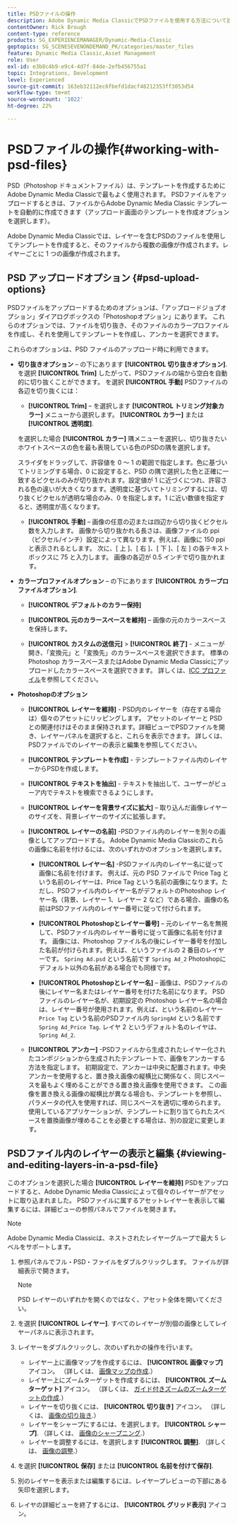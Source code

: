 ```yaml
---
title: PSDファイルの操作
description: Adobe Dynamic Media ClassicでPSDファイルを使用する方法について説明します。
contentOwner: Rick Brough
content-type: reference
products: SG_EXPERIENCEMANAGER/Dynamic-Media-Classic
geptopics: SG_SCENESEVENONDEMAND_PK/categories/master_files
feature: Dynamic Media Classic,Asset Management
role: User
exl-id: e3b8c4b9-e9c4-4d7f-84de-2efb456755a1
topic: Integrations, Development
level: Experienced
source-git-commit: 163eb32112ec6fbefd1dacf48212353ff3053d54
workflow-type: tm+mt
source-wordcount: '1022'
ht-degree: 22%

---
```


# PSDファイルの操作{#working-with-psd-files}

<!--   USED TO BE AN OPTION UNDER COLOR PROFILE OPTIONS * **Convert To sRGB (default)** - Converts to sRGB (Standard Red Green Blue). sRGB is the recommended color space for displaying images on web pages. -->

PSD（Photoshop ドキュメントファイル）は、テンプレートを作成するためにAdobe Dynamic Media Classicで最もよく使用されます。 PSDファイルをアップロードするときは、ファイルからAdobe Dynamic Media Classic テンプレートを自動的に作成できます（アップロード画面のテンプレートを作成オプションを選択します）。

Adobe Dynamic Media Classicでは、レイヤーを含むPSDのファイルを使用してテンプレートを作成すると、そのファイルから複数の画像が作成されます。レイヤーごとに 1 つの画像が作成されます。

## PSD アップロードオプション {#psd-upload-options}

PSDファイルをアップロードするためのオプションは、「アップロードジョブオプション」ダイアログボックスの「Photoshopオプション」にあります。 これらのオプションでは、ファイルを切り抜き、そのファイルのカラープロファイルを作成し、それを使用してテンプレートを作成し、アンカーを選択できます。

これらのオプションは、PSD ファイルのアップロード時に利用できます。

* **切り抜きオプション**  – の下にあります **[!UICONTROL 切り抜きオプション]**. を選択 **[!UICONTROL Trim]** したがって、PSDファイルの端から空白を自動的に切り抜くことができます。 を選択 **[!UICONTROL 手動]** PSDファイルの各辺を切り抜くには：

   * **[!UICONTROL Trim]**  – を選択します **[!UICONTROL トリミング対象カラー]** メニューから選択します。 **[!UICONTROL カラー]** または **[!UICONTROL 透明度]**.

  を選択した場合 **[!UICONTROL カラー]** 隅メニューを選択し、切り抜きたいホワイトスペースの色を最も表現している色のPSDの隅を選択します。

  スライダをドラッグして、許容値を 0 ～ 1 の範囲で指定します。色に基づいてトリミングする場合、0 に設定すると、PSD の隅で選択した色と正確に一致するピクセルのみが切り抜かれます。設定値が 1 に近づくにつれ、許容される色の違いが大きくなります。透明度に基づいてトリミングするには、切り抜くピクセルが透明な場合のみ、0 を指定します。1 に近い数値を指定すると、透明度が高くなります。

   * **[!UICONTROL 手動]**  – 画像の任意の辺または四辺から切り抜くピクセル数を入力します。 画像から切り抜かれる長さは、画像ファイルの ppi（ピクセル/インチ）設定によって異なります。例えば、画像に 150 ppi と表示されるとします。 次に、[ 上 ]、[ 右 ]、[ 下 ]、[ 左 ] の各テキスト ボックスに 75 と入力します。 画像の各辺が 0.5 インチで切り抜かれます。

* **カラープロファイルオプション**  – の下にあります **[!UICONTROL カラープロファイルオプション]**.

   * **[!UICONTROL デフォルトのカラー保持]**

   * **[!UICONTROL 元のカラースペースを維持]**  – 画像の元のカラースペースを保持します。

   * **[!UICONTROL カスタムの送信元]** > **[!UICONTROL 終了]** - メニューが開き、「変換元」と「変換先」のカラースペースを選択できます。 標準のPhotoshop カラースペースまたはAdobe Dynamic Media Classicにアップロードしたカラースペースを選択できます。 詳しくは、[ICC プロファイル](/help/using/icc-profiles.md)を参照してください。

* **Photoshopのオプション**

   * **[!UICONTROL レイヤーを維持]** - PSD内のレイヤーを（存在する場合は）個々のアセットにリッピングします。 アセットのレイヤーと PSD との関連付けはそのまま保持されます。詳細ビューでPSDファイルを開き、レイヤーパネルを選択すると、これらを表示できます。 詳しくは、PSDファイルでのレイヤーの表示と編集を参照してください。

   * **[!UICONTROL テンプレートを作成]** - テンプレートファイル内のレイヤーからPSDを作成します。

   * **[!UICONTROL テキストを抽出]** - テキストを抽出して、ユーザーがビューア内でテキストを検索できるようにします。

   * **[!UICONTROL レイヤーを背景サイズに拡大]**  – 取り込んだ画像レイヤーのサイズを、背景レイヤーのサイズに拡張します。

   * **[!UICONTROL レイヤーの名前]** -PSDファイル内のレイヤーを別々の画像としてアップロードする。 Adobe Dynamic Media Classicのこれらの画像に名前を付けるには、次のいずれかのオプションを選択します。

      * **[!UICONTROL レイヤー名]** -PSDファイル内のレイヤー名に従って画像に名前を付けます。 例えば、元の PSD ファイルで Price Tag という名前のレイヤーは、Price Tag という名前の画像になります。ただし、PSDファイル内のレイヤー名がデフォルトのPhotoshop レイヤー名（背景、レイヤー 1、レイヤー 2 など）である場合、画像の名前はPSDファイル内のレイヤー番号に従って付けられます。 <!-- not their default layer names -->

      * **[!UICONTROL Photoshopとレイヤー番号]**  – 元のレイヤー名を無視して、PSDファイル内のレイヤー番号に従って画像に名前を付けます。 画像には、Photoshop ファイル名の後にレイヤー番号を付加した名前が付けられます。例えば、というファイルの 2 番目のレイヤーです。 `Spring Ad.psd` という名前です `Spring Ad_2` Photoshopにデフォルト以外の名前がある場合でも同様です。

      * **[!UICONTROL Photoshopとレイヤー名]**  – 画像は、PSDファイルの後にレイヤー名またはレイヤー番号を付けた名前になります。 PSD ファイルのレイヤー名が、初期設定の Photoshop レイヤー名の場合は、レイヤー番号が使用されます。例えば、という名前のレイヤー `Price Tag` という名前のPSDファイル内 `SpringAd` という名前です `Spring Ad_Price Tag`. レイヤ 2 というデフォルト名のレイヤは、 `Spring Ad_2`.

   * **[!UICONTROL アンカー]** -PSDファイルから生成されたレイヤー化されたコンポジションから生成されたテンプレートで、画像をアンカーする方法を指定します。 初期設定で、アンカーは中央に配置されます。中央アンカーを使用すると、置き換え画像の縦横比に関係なく、同じスペースを最もよく埋めることができる置き換え画像を使用できます。 この画像を置き換える画像の縦横比が異なる場合も、テンプレートを参照し、パラメータの代入を使用すれば、同じスペースを適切に埋められます。使用しているアプリケーションが、テンプレートに割り当てられたスペースを置換画像が埋めることを必要とする場合は、別の設定に変更します。

## PSDファイル内のレイヤーの表示と編集 {#viewing-and-editing-layers-in-a-psd-file}

このオプションを選択した場合 **[!UICONTROL レイヤーを維持]** PSDをアップロードすると、Adobe Dynamic Media Classicによって個々のレイヤーがアセットに取り込まれました。 PSDファイルに属するアセットレイヤーを表示して編集するには、詳細ビューの参照パネルでファイルを開きます。

>[!NOTE]
>
>Adobe Dynamic Media Classicは、ネストされたレイヤーグループで最大 5 レベルをサポートします。

1. 参照パネルでフル・PSD・ファイルをダブルクリックします。 ファイルが詳細表示で開きます。

   >[!NOTE]
   >
   >PSD レイヤーのいずれかを開くのではなく、アセット全体を開いてください。

1. を選択 **[!UICONTROL レイヤー]**. すべてのレイヤーが別個の画像としてレイヤーパネルに表示されます。
1. レイヤーをダブルクリックし、次のいずれかの操作を行います。

   * レイヤー上に画像マップを作成するには、 **[!UICONTROL 画像マップ]** アイコン。 （詳しくは、 [画像マップの作成](creating-image-maps.md#creating_image_maps).）
   * レイヤー上にズームターゲットを作成するには、 **[!UICONTROL ズームターゲット]** アイコン。 （詳しくは、 [ガイド付きズームのズームターゲットの作成](creating-zoom-targets-guided-zoom.md#creating_zoom_targets_for_guided_zoom).）
   * レイヤーを切り抜くには、 **[!UICONTROL 切り抜き]** アイコン。 （詳しくは、 [画像の切り抜き](cropping-image.md#cropping_an_image).）
   * レイヤーをシャープにするには、を選択します。 **[!UICONTROL シャープ]**. （詳しくは、 [画像のシャープニング](sharpening-image.md#sharpening_an_image).）
   * レイヤーを調整するには、を選択します **[!UICONTROL 調整]**. （詳しくは、 [画像の調整](adjusting-image.md#adjusting_an_image).）

1. を選択 **[!UICONTROL 保存]** または **[!UICONTROL 名前を付けて保存]**.
1. 別のレイヤーを表示または編集するには、レイヤープレビューの下部にある矢印を選択します。
1. レイヤの詳細ビューを終了するには、 **[!UICONTROL グリッド表示]** アイコン。
